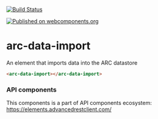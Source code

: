 [![Build Status](https://travis-ci.org/advanced-rest-client/api-url-data-model.svg?branch=stage)](https://travis-ci.org/advanced-rest-client/arc-data-import)

[![Published on webcomponents.org](https://img.shields.io/badge/webcomponents.org-published-blue.svg)](https://www.webcomponents.org/element/advanced-rest-client/arc-data-import)

# arc-data-import

An element that imports data into the ARC datastore


```html
<arc-data-import></arc-data-import>
```

### API components

This components is a part of API components ecosystem: https://elements.advancedrestclient.com/

